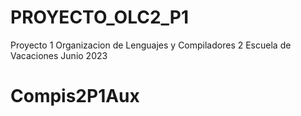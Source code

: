 # PROYECTO_OLC2_P1
 Proyecto 1 Organizacion de Lenguajes y Compiladores 2 Escuela de Vacaciones Junio 2023
# Compis2P1Aux

